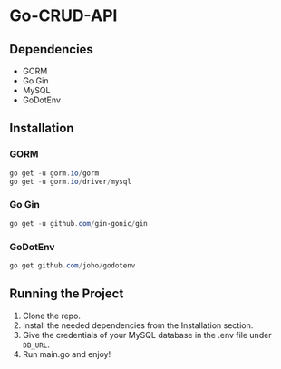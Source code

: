 # Go-CRUD-API

## Dependencies
- GORM
- Go Gin
- MySQL
- GoDotEnv

## Installation
### GORM
```powershell
go get -u gorm.io/gorm
go get -u gorm.io/driver/mysql
```
### Go Gin
```powershell
go get -u github.com/gin-gonic/gin
```
### GoDotEnv
```powershell
go get github.com/joho/godotenv
```

## Running the Project
1) Clone the repo.
2) Install the needed dependencies from the Installation section.
3) Give the credentials of your MySQL database in the .env file under `DB_URL`.
4) Run main.go and enjoy!

